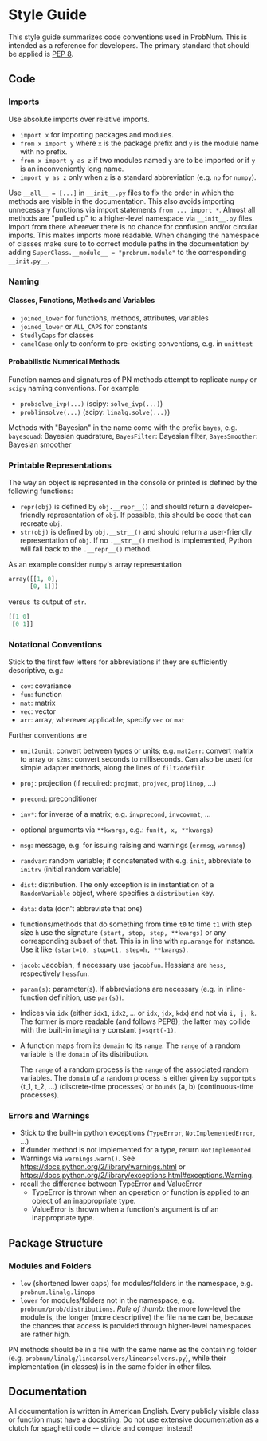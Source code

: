 # Style Guide

This style guide summarizes code conventions used in ProbNum. This is intended as a reference for developers. The 
primary standard that should be applied is [PEP 8](https://www.python.org/dev/peps/pep-0008/).

## Code

### Imports
Use absolute imports over relative imports.

- `import x` for importing packages and modules.
- `from x import y` where `x` is the package prefix and `y` is the module name with no prefix.
- `from x import y as z` if two modules named `y` are to be imported or if `y` is an inconveniently long name.
- `import y as z` only when `z` is a standard abbreviation (e.g. `np` for `numpy`).

Use `__all__ = [...]` in `__init__.py` files to fix the order in which the methods are visible in the documentation.
This also avoids importing unnecessary functions via import statements ``from ... import *``.
Almost all methods are "pulled up" to a higher-level namespace via `__init__.py` files. Import from there wherever there is no chance for 
confusion and/or circular imports. This makes imports more readable. When changing the namespace of classes make sure to
to correct module paths in the documentation by adding `SuperClass.__module__ = "probnum.module"` to the corresponding
`__init.py__`.

### Naming

#### Classes, Functions, Methods and Variables
- `joined_lower` for functions, methods, attributes, variables
- `joined_lower` or `ALL_CAPS` for constants
- `StudlyCaps` for classes
- `camelCase` only to conform to pre-existing conventions, e.g. in `unittest`

#### Probabilistic Numerical Methods
Function names and signatures of PN methods attempt to replicate `numpy` or `scipy` naming conventions.
For example
- `probsolve_ivp(...)` (scipy: `solve_ivp(...)`)
- `problinsolve(...)` (scipy: `linalg.solve(...)`)

Methods with "Bayesian" in the name come with the prefix `bayes`,
  e.g. `bayesquad`: Bayesian quadrature, `BayesFilter`: Bayesian filter,
  `BayesSmoother`: Bayesian smoother

### Printable Representations

The way an object is represented in the console or printed is defined by the following functions:

- `repr(obj)` is defined by `obj.__repr__()` and should return a developer-friendly representation of `obj`. If possible, 
this should be code that can recreate `obj`.
- `str(obj)` is defined by `obj.__str__()` and should return a user-friendly representation of `obj`. If no `.__str__()` 
method is implemented, Python will fall back to the `.__repr__()` method.

As an example consider `numpy`'s array representation
```python
array([[1, 0],
      [0, 1]])
```
versus its output of `str`.
```python
[[1 0]
 [0 1]]
```

### Notational Conventions
Stick to the first few letters for abbreviations
if they are sufficiently descriptive, e.g.:
- `cov`: covariance
- `fun`: function
- `mat`: matrix
- `vec`: vector
- `arr`: array; wherever applicable, specify `vec` or `mat`

Further conventions are
- `unit2unit`: convert between types or units; e.g. 
`mat2arr`: convert matrix to array or `s2ms`: convert seconds to milliseconds.
Can also be used for simple adapter methods, along the lines of `filt2odefilt`.
- `proj`: projection (if required: `projmat`, `projvec`, `projlinop`, ...)
- `precond`: preconditioner
- `inv*`: for inverse of a matrix; e.g. `invprecond`, `invcovmat`, ...
- optional arguments via `**kwargs`, e.g.: `fun(t, x, **kwargs)`
- `msg`: message, e.g. for issuing raising and warnings (`errmsg`, `warnmsg`)
- `randvar`: random variable; if concatenated with e.g. `init`, abbreviate to `initrv` (initial random variable)
- `dist`: distribution. The only exception is in instantiation of a
  `RandomVariable` object, where specifies a `distribution` key.
- `data`: data (don't abbreviate that one)
- functions/methods that do something from time `t0` to time `t1`
  with step size `h` use the signature `(start, stop, step, **kwargs)`
  or any corresponding subset of that. This is in line with `np.arange`
  for instance. Use it like `(start=t0, stop=t1, step=h, **kwargs)`.
- `jacob`: Jacobian, if necessary use `jacobfun`. Hessians are `hess`, respectively
  `hessfun`.
- `param(s)`: parameter(s). If abbreviations are necessary
  (e.g. in inline-function definition, use `par(s)`).
- Indices via `idx` (either `idx1`, `idx2`, ... or `idx`, `jdx`, `kdx`)
  and not via `i, j, k`. The former is more readable (and follows PEP8);
  the latter may collide with the built-in imaginary constant `j=sqrt(-1)`.
- A function maps from its ``domain`` to its ``range``.
  The ``range`` of a random variable
  is the ``domain`` of its distribution. 
  
  The ``range`` of a random process
  is the ``range`` of the associated random variables. The ``domain`` of a random
  process is either given by ``supportpts`` {t_1, t_2, ...} (discrete-time processes)
  or  ``bounds`` (a, b) (continuous-time processes).

### Errors and Warnings
- Stick to the built-in python exceptions (`TypeError`, `NotImplementedError`, ...)
- If dunder method is not implemented for a type, return `NotImplemented`
- Warnings via `warnings.warn()`. See https://docs.python.org/2/library/warnings.html
or https://docs.python.org/2/library/exceptions.html#exceptions.Warning.
- recall the difference between TypeError and ValueError
    - TypeError is thrown when an operation or function is applied to an object of an inappropriate type.
    - ValueError is thrown when a function's argument is of an inappropriate type.

## Package Structure

### Modules and Folders
- `low` (shortened lower caps) for modules/folders in the namespace, e.g. `probnum.linalg.linops`
- `lower` for modules/folders not in the namespace, e.g. `probnum/prob/distributions`.
*Rule of thumb:* the more low-level the module is, the longer
(more descriptive) the file name can be, because the chances
that access is provided through higher-level namespaces are rather high.

PN methods should be in a file with the same name as the containing folder 
(e.g. `probnum/linalg/linearsolvers/linearsolvers.py`), while their implementation (in classes) is in the same folder in 
other files.

## Documentation

All documentation is written in American English. Every publicly visible class or function must have a docstring. Do not
use extensive documentation as a clutch for spaghetti code -- divide and conquer instead!